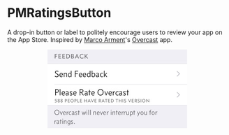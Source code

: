 # PMRatingsButton
A drop-in button or label to politely encourage users to review your app on the App Store. Inspired by [Marco Arment](http://www.marco.org)'s [Overcast](https://overcast.fm/) app. 

<p align="center">
  <img src="Screenshots/overcast_example.jpg" width="320px" title="Screenshot from Overcast app (22/09/2015)" />
</p>
